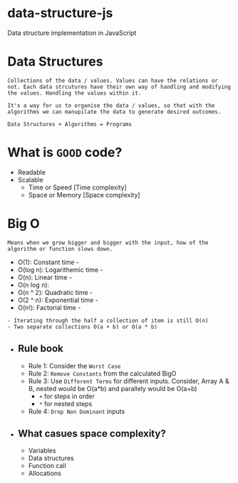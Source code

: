 # data-structure-js
Data structure implementation in JavaScript

# Data Structures
    Collections of the data / values. Values can have the relations or not. Each data strcutures have their own way of handling and modifying the values. Handling the values within it.
    
    It's a way for us to organise the data / values, so that with the algorithms we can manupilate the data to generate desired outcomes.

`Data Structures + Algorithms = Programs`

# What is `GOOD` code?
- Readable
- Scalable
    - Time or Speed [Time complexity]
    - Space or Memory [Space complexity]

# Big O
    Means when we grow bigger and bigger with the input, how of the algorithm or function slows down.
- O(1): Constant time - 
- O(log n): Logarithemic time - 
- O(n): Linear time - 
- O(n log n): 
- O(n ^ 2): Quadratic time - 
- O(2 ^ n): Exponential time - 
- O(n!): Factorial time - 

```
- Iterating through the half a collection of item is still O(n)
- Two separate collections O(a + b) or O(a * b)
```

- ## Rule book
    - Rule 1: Consider the `Worst Case`
    - Rule 2: `Remove Constants` from the calculated BigO
    - Rule 3: Use `Different Terms` for different inputs. Consider, Array A & B, nested would be O(a*b) and parallely would be O(a+b)
        - `+` for steps in order
        - `*` for nested steps
    - Rule 4: `Drop Non Dominant` inputs

- ## What casues space complexity?
    - Variables
    - Data structures
    - Function call
    - Allocations
